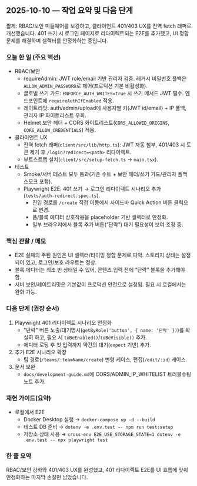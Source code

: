 ## 2025-10-10 — 작업 요약 및 다음 단계

짧게: RBAC/보안 미들웨어를 보강하고, 클라이언트 401/403 UX를 전역 fetch 래퍼로 개선했습니다. 401 쓰기 시 로그인 페이지로 리다이렉트되는 E2E를 추가했고, UI 정합 문제를 해결하며 셀렉터를 안정화하는 중입니다.

### 오늘 한 일 (주요 액션)

- RBAC/보안
  - requireAdmin: JWT role/email 기반 관리자 검증. 레거시 비밀번호 폴백은 `ALLOW_ADMIN_PASSWORD`로 제어(프로덕션 기본 비활성화).
  - 글로벌 쓰기 가드: `ENFORCE_AUTH_WRITES=true` 시 쓰기 메서드 JWT 필수. 엔드포인트에 `requireAuthIfEnabled` 적용.
  - 레이트리밋: auth/admin/upload에 사용자별 키(JWT id/email) + IP 폴백, 관리자 IP 화이트리스트 우회.
  - Helmet 보안 헤더 + CORS 화이트리스트(`CORS_ALLOWED_ORIGINS`, `CORS_ALLOW_CREDENTIALS`) 적용.
- 클라이언트 UX
  - 전역 fetch 래퍼(`client/src/lib/http.ts`): JWT 자동 첨부, 401/403 시 토큰 제거 후 `/login?redirect=<path>` 리다이렉트.
  - 부트스트랩 설치(`client/src/setup-fetch.ts` → `main.tsx`).
- 테스트
  - Smoke/서버 테스트 모두 통과(기존 수트 + 보안 헤더/쓰기 가드/관리자 폴백 스모크 포함).
  - Playwright E2E: 401 쓰기 → 로그인 리다이렉트 시나리오 추가(`tests/auth-redirect.spec.ts`).
    - 진입 경로를 `/create` 직접 이동에서 사이드바 Quick Action 버튼 클릭으로 변경.
    - 폼/블록 에디터 상호작용을 placeholder 기반 셀렉터로 안정화.
    - 일부 브라우저에서 블록 추가 버튼(“단락”) 대기 필요성이 보여 조정 중.

### 핵심 관찰 / 메모

- E2E 실패의 주된 원인은 UI 셀렉터/타이밍 정합 문제로 파악. 스토리지 상태는 설정되어 있고, 로그인/보호 라우트는 정상.
- 블록 에디터는 최초 빈 상태일 수 있어, 콘텐츠 입력 전에 “단락” 블록을 추가해야 함.
- 서버 보안/레이트리밋은 기본값이 프로덕션 안전으로 설정됨. 필요 시 로컬에서는 완화 가능.

### 다음 단계 (권장 순서)

1. Playwright 401 리다이렉트 시나리오 안정화
   - "단락" 버튼 노출/대기명시(`getByRole('button', { name: '단락' })`)를 확실히 하고, 필요 시 `toBeEnabled()`/`toBeVisible()` 추가.
   - 에디터 로딩 후 첫 입력까지 약간의 대기(`expect` 기반) 추가.
2. 추가 E2E 시나리오 확장
   - 팀 경로(`/teams/:teamName/create`) 변형 케이스, 편집(`/edit/:id`) 케이스.
3. 문서 보완
   - `docs/development-guide.md`에 CORS/ADMIN_IP_WHITELIST 트러블슈팅 노트 추가.

### 재현 가이드(요약)

- 로컬에서 E2E
  - Docker Desktop 실행 → `docker-compose up -d --build`
  - 테스트 DB 준비 → `dotenv -e .env.test -- npm run test:setup`
  - 저장소 상태 사용 → `cross-env E2E_USE_STORAGE_STATE=1 dotenv -e .env.test -- npx playwright test`

### 한 줄 요약

RBAC/보안 강화와 401/403 UX를 완성했고, 401 리다이렉트 E2E를 UI 흐름에 맞춰 안정화하는 마지막 손질만 남았습니다.
